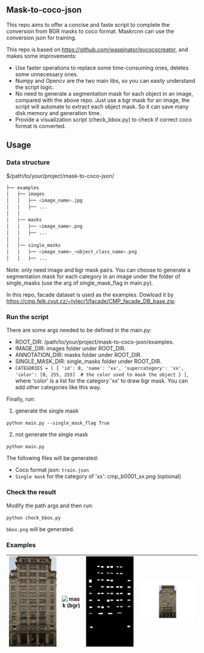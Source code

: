 ## Mask-to-coco-json
This repo aims to offer a concise and faste script to complete the conversion from BGR masks to coco format. Maskrcnn can use the conversion json for training.

This repo is based on https://github.com/waspinator/pycococreator, and makes some improvements:
- Use faster operations to replace some time-consuming ones, deletes some unnecessary ones. 
- Numpy and Opencv are the two main libs, so you can easily understand the script logic.
- No need to generate a segmentation mask for each object in an image, compared with the above repo. Just use a bgr mask for an image, the script will automate to extract each object mask. So it can save many disk memory and generation time.
- Provide a visualization script (check_bbox.py) to check if correct coco format is converted.

## Usage
### Data structure
$/path/to/your/project/mask-to-coco-json/
````bash
├── examples
│   ├── images
│   │   ├── <image_name>.jpg
│   │   ├── ...
│   │ 
│   │── masks
│   │   ├── <image_name>.png
│   │   ├── ...
│   │   
│   │── single_masks
│   │   ├── <image_name>_<object_class_name>.png
│   │   ├── ...
````
Note: only need image and bgr mask pairs. You can choose to generate a segmentation mask for each category in an image under the folder of single_masks (use the arg of single_mask_flag in main.py).

In this repo, facade dataset is used as the examples. Dowload it by https://cmp.felk.cvut.cz/~tylecr1/facade/CMP_facade_DB_base.zip.

### Run the script 
There are some args needed to be defined in the main.py:
- ROOT_DIR: /path/to/your/project/mask-to-coco-json/examples.
- IMAGE_DIR: images folder under ROOT_DIR.
- ANNOTATION_DIR: masks folder under ROOT_DIR.
- SINGLE_MASK_DIR: single_masks folder under ROOT_DIR.
- `CATEGORIES = [
    {
        'id': 0,
        'name': 'xx',
        'supercategory': 'xx',
        'color': [0, 255, 255]  # the color used to mask the object
    }
]`, where 'color' is a list for the category 'xx' to draw bgr mask. You can add other categories like this way.

Finally, run:
1. generate the single mask

`python main.py --single_mask_flag True`

2. not generate the single mask

`python main.py`

The following files will be generated:
- Coco format json: `train.json`
- `Single mask` for the category of 'xx': cmp_b0001_xx.png (optional)

### Check the result
Modify the path args and then run:

`python check_bbox.py`

`bbox.png` will be generated.

### Examples

| ![image](./examples/images/cmp_b0001.jpg) | ![mask (bgr)](./examples/images/cmp_b0001.png)|![single_mask](./examples/single_masks/cmp_b0001_xx.png) |![check_bbox](./examples/bbox.png) |
|:---:|:---:|:---:|:---:|
